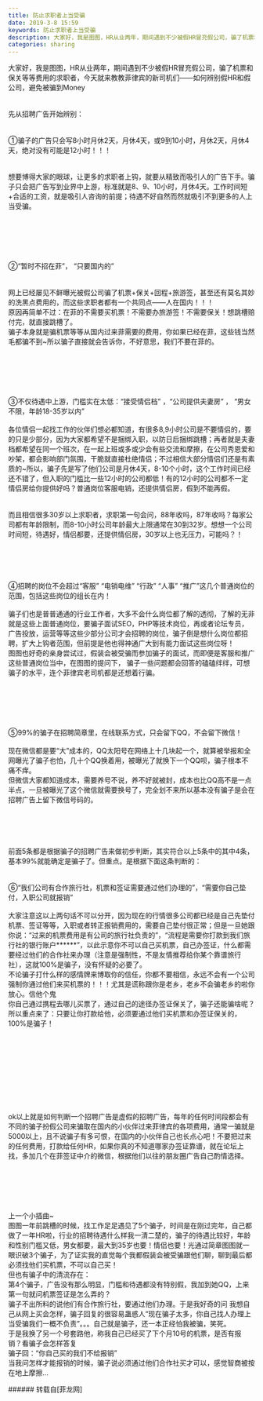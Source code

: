 ```yaml
---
title: 防止求职者上当受骗
date: 2019-3-8 15:59
keywords: 防止求职者上当受骗
description: 大家好，我是图图，HR从业两年，期间遇到不少被假HR冒充假公司，骗了机票和保关等等费用的求职者，今天就来教教菲律宾的新司机们——如何辨别假HR和假公司，避免被骗到Money先从招聘广告开始辨别：①骗子的广告只会写8小时月休2天，月休4天，或9到10小时，月休2天，月休4天，绝对没有可能是12小时！！！想要博得大家的眼球，让更多的求职者上钩，就要从精致而吸引人的广告下手。骗子只会把广告写到业界中上游，标准就是8、9、10小时，月休4天。工作时间短+合适的工资，就是吸引人咨询的前提；待遇不好自然而然就吸引不到更多的人上当受骗。②“暂时不招在菲”， “只要国内的”网上已经屡见不鲜曝光被假公司骗了机票+保关+回程+旅游签，甚至还有莫名其妙的洗黑点费用的，而这些求职者都有一个共同点——人在国内！！！原因再简单不过：在菲的不需要买机票！不需要办旅游签！不需要保关！想跳槽赔付完，就直接跳槽了。骗子本身就是骗机票等等从国内过来菲需要的费用，你如果已经在菲，这些钱当然毛都骗不到~所以骗子直接就会告诉你，不好意思，我们不要在菲的。③不仅待遇中上游，门槛实在太低：“接受情侣档” ，“公司提供夫妻房” ， “男女不限，年龄18-35岁以内”各位情侣一起找工作的伙伴们想必都知道，有很多8,9小时公司是不要情侣的，要的只是少部分，因为大家都希望不是捆绑入职，以防日后捆绑跳槽；再者就是夫妻档都希望在同一个班次，在一起上班或多或少会有些交流和摩擦，在公司秀恩爱和吵架，都会影响部门氛围，干脆就直接杜绝情侣；不过相信大部分情侣们还是有素质的~所以，骗子先是写了他们公司是月休4天，8-10个小时，这个工作时间已经还不错了，但入职的门槛比一些12小时的公司都低！有的12小时的公司都不一定情侣房给你提供好吗？普通岗位客服电销，还提供情侣房，假到不能再假。而且相信很多30岁以上求职者，求职第一句会问，88年收吗，87年收吗？每家公司都有年龄限制，而8-10小时公司年龄最大上限通常在30到32岁。想想一个公司时间短，待遇好，情侣都要，还提供情侣房，30岁以上也无压力，可能吗？！④招聘的岗位不会超过“客服” “电销电维” “行政” “人事” “推广”这几个普通岗位的范围，包括这些岗位的组长在内！骗子们也是普普通通的行业工作者，大多不会什么岗位都了解的透彻，了解的无非就是这些上面普通岗位，要骗子面试SEO，PHP等技术岗位，再或者论坛专员，广告投放，运营等等这些少部分公司才会招聘的岗位，骗子倒是想什么岗位都招聘，扩大上钩者范围，但前提是他也得神通广大到有能力面试这些岗位呀！图图也好奇的亲身尝试过，假装会被受骗而参加骗子的面试，而即便是客服和推广这些普通岗位当中，在图图的提问下， 骗子一些问题都会回答的磕磕绊绊，可想骗子的水平，连个菲律宾老司机都是还想着行骗。⑤99%的骗子在招聘简章里，在线联系方式，只会留下QQ，不会留下微信！现在微信都是要“大”成本的，QQ太阳号在网络上十几块起一个，就算被举报和全网曝光了骗子也怕，几十个QQ换着用，被曝光了就换下一个QQ呗，骗子根本不痛不痒。但微信大家都知道成本，需要养号不说，养不好就被封，成本也比QQ高不是一点半点，一旦被曝光了这个微信就需要换号了，完全划不来所以基本没有骗子是会在招聘广告上留下微信号码的。前面5条都是根据骗子的招聘广告来做初步判断，其实符合以上5条中的其中4条，基本99%就能确定是骗子了。但重点。是根据下面这条判断的：⑥“我们公司有合作旅行社，机票和签证需要通过他们办理的”，“需要你自己垫付，入职公司就报销”大家注意这以上两句话不可以分开，因为现在的行情很多公司都已经是自己先垫付机票、签证等等，入职或者转正报销费用的，需要自己垫付很正常；但是一旦她跟你说：“过来的机票费用是有公司的旅行社负责的”，“流程是需要你打款到我们旅行社的银行账户******”，以此示意你不可以自己买机票，自己办签证，什么都需要经过他们的合作社来办理（注意是强制性，不是友情推荐给你某个靠谱旅行社），这就100%是骗子，没有怀疑的必要了。不论骗子打什么样的感情牌来博取你的信任，你都不要相信，永远不会有一个公司强制你通过他们来买机票的！！！尤其是谎称跟你是老乡，老乡不会骗老乡的啦你放心。信他个鬼你自己通过携程去哪儿买票了，通过自己的途径办签证保关了，骗子还能骗啥呢？所以重点来了：只要让你打款给他，必须要通过他们买机票和办签证保关的，100%是骗子！ok以上就是如何判断一个招聘广告是虚假的招聘广告，每年的任何时间段都会有不同的骗子扮假公司来骗取在国内的小伙伴过来菲律宾的各项费用，通常一骗就是5000以上，且不说骗子有多可恨，在国内的小伙伴自己也长点心吧！不要把过来的任何费用，打款给任何HR，如果你真的不知道哪家办签证靠谱，就在论坛上找，多加几个在菲签证中介的微信，根据他们以往的朋友圈广告自己酌情选择。上一个小插曲~图图一年前跳槽的时候，找工作足足遇见了5个骗子，时间是在刚过完年，自己都做了一年HR啦，行业的招聘待遇什么样我一清二楚的，骗子的待遇比较好，年龄和性别门槛又低，男女都要，最大到35岁也要！情侣也要！光通过简章图图就一眼识破3个骗子，为了证实我的直觉每个我都假装会被受骗跟他们聊，聊到最后都必须找他们买机票，不可以自己买！但也有骗子中的清流存在：第4个骗子，广告没有那么明显，门槛和待遇都没有特别假，我加到她QQ，上来第一句就问机票签证是怎么弄的？骗子不出所料的说他们有合作旅行社，要通过他们办理。于是我好奇的问 我想自己从网上买会怎样，骗子回复的很容易蛊惑人“现在骗子太多，你自己找人办理上当受骗我们一概不负责”。。。自己就是骗子，还一本正经怕我被骗，笑死。于是我换了另一个号套路他，称我自己已经买了下个月10号的机票，是否有报销？看骗子会怎样答复骗子回：“你自己买的我们不给报销”当我问怎样才能报销的时候，骗子说必须通过他们合作社买才可以，感觉智商被按在地上摩擦...
categories: sharing
---
```

<td class="t_f" id="postmessage_3182090">

大家好，我是图图，HR从业两年，期间遇到不少被假HR冒充假公司，骗了机票和保关等等费用的求职者，今天就来教教菲律宾的新司机们——如何辨别假HR和假公司，避免被骗到Money<br/>
<br/>
<br/>
先从招聘广告开始辨别：<br/>
<br/>
<br/>
①骗子的广告只会写8小时月休2天，月休4天，或9到10小时，月休2天，月休4天，绝对没有可能是12小时！！！<br/>
<br/>
<br/>
想要博得大家的眼球，让更多的求职者上钩，就要从精致而吸引人的广告下手。骗子只会把广告写到业界中上游，标准就是8、9、10小时，月休4天。工作时间短+合适的工资，就是吸引人咨询的前提；待遇不好自然而然就吸引不到更多的人上当受骗。<br/>
<br/>
<br/>
<br/>
<br/>
<br/>
<br/>
②“暂时不招在菲”， “只要国内的”<br/>
<br/>
<br/>
网上已经屡见不鲜曝光被假公司骗了机票+保关+回程+旅游签，甚至还有莫名其妙的洗黑点费用的，而这些求职者都有一个共同点——人在国内！！！<br/>
原因再简单不过：在菲的不需要买机票！不需要办旅游签！不需要保关！想跳槽赔付完，就直接跳槽了。<br/>
骗子本身就是骗机票等等从国内过来菲需要的费用，你如果已经在菲，这些钱当然毛都骗不到~所以骗子直接就会告诉你，不好意思，我们不要在菲的。<br/>
<br/>
<br/>
<br/>
<br/>
<br/>
<br/>
③不仅待遇中上游，门槛实在太低：“接受情侣档” ，“公司提供夫妻房” ， “男女不限，年龄18-35岁以内”<br/>
<br/>
各位情侣一起找工作的伙伴们想必都知道，有很多8,9小时公司是不要情侣的，要的只是少部分，因为大家都希望不是捆绑入职，以防日后捆绑跳槽；再者就是夫妻档都希望在同一个班次，在一起上班或多或少会有些交流和摩擦，在公司秀恩爱和吵架，都会影响部门氛围，干脆就直接杜绝情侣；不过相信大部分情侣们还是有素质的~所以，骗子先是写了他们公司是月休4天，8-10个小时，这个工作时间已经还不错了，但入职的门槛比一些12小时的公司都低！有的12小时的公司都不一定情侣房给你提供好吗？普通岗位客服电销，还提供情侣房，假到不能再假。<br/>
<br/>
<br/>
而且相信很多30岁以上求职者，求职第一句会问，88年收吗，87年收吗？每家公司都有年龄限制，而8-10小时公司年龄最大上限通常在30到32岁。想想一个公司时间短，待遇好，情侣都要，还提供情侣房，30岁以上也无压力，可能吗？！<br/>
<br/>
<br/>
<br/>
<br/>
<br/>
④招聘的岗位不会超过“客服” “电销电维” “行政” “人事” “推广”这几个普通岗位的范围，包括这些岗位的组长在内！<br/>
<br/>
骗子们也是普普通通的行业工作者，大多不会什么岗位都了解的透彻，了解的无非就是这些上面普通岗位，要骗子面试SEO，PHP等技术岗位，再或者论坛专员，广告投放，运营等等这些少部分公司才会招聘的岗位，骗子倒是想什么岗位都招聘，扩大上钩者范围，但前提是他也得神通广大到有能力面试这些岗位呀！<br/>
图图也好奇的亲身尝试过，假装会被受骗而参加骗子的面试，而即便是客服和推广这些普通岗位当中，在图图的提问下， 骗子一些问题都会回答的磕磕绊绊，可想骗子的水平，连个菲律宾老司机都是还想着行骗。<br/>
<br/>
<br/>
<br/>
<br/>
<br/>
<br/>
⑤99%的骗子在招聘简章里，在线联系方式，只会留下QQ，不会留下微信！<br/>
<br/>
现在微信都是要“大”成本的，QQ太阳号在网络上十几块起一个，就算被举报和全网曝光了骗子也怕，几十个QQ换着用，被曝光了就换下一个QQ呗，骗子根本不痛不痒。<br/>
但微信大家都知道成本，需要养号不说，养不好就被封，成本也比QQ高不是一点半点，一旦被曝光了这个微信就需要换号了，完全划不来所以基本没有骗子是会在招聘广告上留下微信号码的。<br/>
<br/>
<br/>
<br/>
<br/>
<br/>
前面5条都是根据骗子的招聘广告来做初步判断，其实符合以上5条中的其中4条，基本99%就能确定是骗子了。但重点。是根据下面这条判断的：<br/>
<br/>
<br/>
⑥“我们公司有合作旅行社，机票和签证需要通过他们办理的”，“需要你自己垫付，入职公司就报销”<br/>
<br/>
大家注意这以上两句话不可以分开，因为现在的行情很多公司都已经是自己先垫付机票、签证等等，入职或者转正报销费用的，需要自己垫付很正常；但是一旦她跟你说：“过来的机票费用是有公司的旅行社负责的”，“流程是需要你打款到我们旅行社的银行账户******”，以此示意你不可以自己买机票，自己办签证，什么都需要经过他们的合作社来办理（注意是强制性，不是友情推荐给你某个靠谱旅行社），这就100%是骗子，没有怀疑的必要了。<br/>
不论骗子打什么样的感情牌来博取你的信任，你都不要相信，永远不会有一个公司强制你通过他们来买机票的！！！尤其是谎称跟你是老乡，老乡不会骗老乡的啦你放心。信他个鬼<br/>
你自己通过携程去哪儿买票了，通过自己的途径办签证保关了，骗子还能骗啥呢？<br/>
所以重点来了：只要让你打款给他，必须要通过他们买机票和办签证保关的，100%是骗子！<br/>
<br/>
<br/>
<br/>
<br/>
<br/>
<br/>
<br/>
<br/>
<br/>
<br/>
ok以上就是如何判断一个招聘广告是虚假的招聘广告，每年的任何时间段都会有不同的骗子扮假公司来骗取在国内的小伙伴过来菲律宾的各项费用，通常一骗就是5000以上，且不说骗子有多可恨，在国内的小伙伴自己也长点心吧！不要把过来的任何费用，打款给任何HR，如果你真的不知道哪家办签证靠谱，就在论坛上找，多加几个在菲签证中介的微信，根据他们以往的朋友圈广告自己酌情选择。<br/>
<br/>
<br/>
<br/>
<br/>
<br/>
<br/>
上一个小插曲~<br/>
图图一年前跳槽的时候，找工作足足遇见了5个骗子，时间是在刚过完年，自己都做了一年HR啦，行业的招聘待遇什么样我一清二楚的，骗子的待遇比较好，年龄和性别门槛又低，男女都要，最大到35岁也要！情侣也要！光通过简章图图就一眼识破3个骗子，为了证实我的直觉每个我都假装会被受骗跟他们聊，聊到最后都必须找他们买机票，不可以自己买！<br/>
但也有骗子中的清流存在：<br/>
第4个骗子，广告没有那么明显，门槛和待遇都没有特别假，我加到她QQ，上来第一句就问机票签证是怎么弄的？<br/>
骗子不出所料的说他们有合作旅行社，要通过他们办理。于是我好奇的问 我想自己从网上买会怎样，骗子回复的很容易蛊惑人“现在骗子太多，你自己找人办理上当受骗我们一概不负责”。。。自己就是骗子，还一本正经怕我被骗，笑死。<br/>
于是我换了另一个号套路他，称我自己已经买了下个月10号的机票，是否有报销？看骗子会怎样答复<br/>
骗子回：“你自己买的我们不给报销”<br/>
当我问怎样才能报销的时候，骗子说必须通过他们合作社买才可以，感觉智商被按在地上摩擦...<br/>
</td>
###### 转载自[菲龙网]
